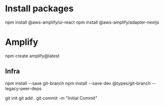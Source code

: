 # Install packages

npm install @aws-amplify/ui-react 
npm install @aws-amplify/adapter-nextjs

# Amplify
npm create amplify@latest

## Infra
npm install --save git-branch
npm install --save-dev @types/git-branch  --legacy-peer-deps

git init
git add .
git commit -m "Initial Commit"